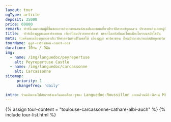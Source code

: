 ```yaml
---
layout: tour
ogType: article
deposit: 35000
price: 69800
remark: ทัวร์นี้เหมาะกับผู้ที่ชื่นชอบการถ่ายภาพแลนด์สเคปและชอบเที่ยวประวัติศาสตร์ยุคกลาง ปราสาทเก่าและหมู่บ้านโบราณ
title:  ทัวร์เมืองตูลูสและคาร์คาซอน เที่ยวป้อมปราสาทคาร์ตาร์ มรดกโลกอัลบีและโอชเมืองโบราณสมัยโรมัน
meta: ร่วมค้นพบเมืองยุคกลางประวัติศาสตร์แห่งฝรั่งเศสใต้ เมืองตูลูส คาร์คาซอน ป้อมปราการเก่าแก่สมัยยุคการ์ตาร์แห่งฝรั่งเศส เมืองป้อมปราสาทสีแดงแห่งอัลบี และโอชเมืองโบราณ
tourName: ตูลูส-คาร์คาซอน-กาตาร์-ออช
duration: 10วัน / 9คืน
img:
  - name: /img/languedoc/peyrepertuse
    alt: Peyrepertuse Castle
  - name: /img/languedoc/carcassonne
    alt: Carcassonne
sitemap:
     priority: 1
     changefreq: 'daily'    

intro: ร่วมเดินทางไปกับเรายังแคว้นลองด็อค-รูซยง Languedoc-Roussillon และแค้วนมิดิ-พีเรเน่ Midi Pyrenee ที่ได้ทั้งความสนุกกับการถ่ายรูปที่น่าตื่นเต้นไปกับภูมิประเทศที่ไม่เหมือนใครย้อนเวลาสู่ยุคกลางที่ฝรั่งเศสใต้กับเรา ท่องเมืองตูลูสเพื่อชิมอาหารรสเลิศและชมมหาวิหารตูลูส, ท่องเมืองคาร์คาซอนเมืองยุคกลางที่ใหญ่ที่สุดในยุโรป สำรวจป้อมปราสาทคาร์คาซอน5หลังที่เรียกว่า The 5 sons of Carscassonne กับภูมิทัศน์รอบเมืองที่หลุดออกมาจากหนังเรื่อง The Lord of The Ringชมเมืองมรดกโลกอัลบี Albi เมืองแห่งพระราชาคณะที่มีสมญานามว่าเมืองสีแดง The Red Cityและเที่ยวโอช Auch เมืองโบราณสมัยโรมันและแคว้นแจ๊กซ์ Gers ที่มีเมืองโบราณเต็มไปด้วยประวัติศาสตร์
---
```


{% assign tour-content = "toulouse-carcassonne-cathare-albi-auch" %}
{% include tour-list.html %}
